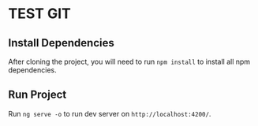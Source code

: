 # TEST GIT

## Install Dependencies
After cloning the project, you will need to run `npm install` to install all npm dependencies.

## Run Project
Run `ng serve -o` to run dev server on `http://localhost:4200/`.



